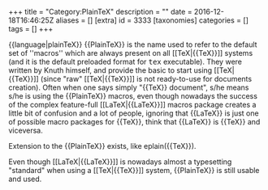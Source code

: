 +++
title = "Category:PlainTeX"
description = ""
date = 2016-12-18T16:46:25Z
aliases = []
[extra]
id = 3333
[taxonomies]
categories = []
tags = []
+++

{{language|plainTeX}}
{{PlainTeX}} is the name used to refer to the default set of ''macros'' which are always present on all [[TeX|{{TeX}}]] systems
(and it is the default preloaded format for <tt>tex</tt> executable). They were written by Knuth himself, and provide the basic to start using [[TeX|{{TeX}}]] (since "raw" [[TeX|{{TeX}}]] is not ready-to-use for documents creation). Often when one says simply "{{TeX}} document", s/he means s/he is using the {{PlainTeX}} macros, even though nowadays the success of the complex feature-full [[LaTeX|{{LaTeX}}]] macros package creates a little bit of confusion and a lot of people, ignoring that {{LaTeX}} is just one of possible macro packages for {{TeX}}, think that {{LaTeX}} is {{TeX}} and viceversa.

Extension to the {{PlainTeX}} exists, like eplain({{TeX}}).

Even though [[LaTeX|{{LaTeX}}]] is nowadays almost a typesetting "standard" when using a [[TeX|{{TeX}}]] system, {{PlainTeX}} is still usable and used.
